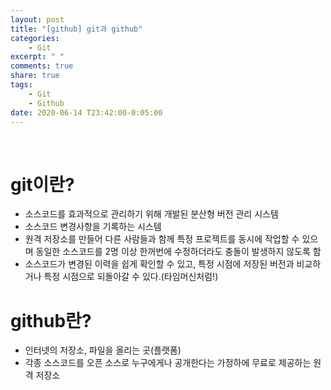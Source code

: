 ```yaml
---
layout: post
title: "[github] git과 github"
categories:
    - Git
excerpt: " "
comments: true
share: true
tags:
    - Git
    - Github
date: 2020-06-14 T23:42:00-0:05:00
---
```


<br/>

# git이란?

-   소스코드를 효과적으로 관리하기 위해 개발된 분산형 버전 관리 시스템
-   소스코드 변경사항을 기록하는 시스템
-   원격 저장소를 만들어 다른 사람들과 함께 특정 프로젝트를 동시에 작업할 수 있으며 동일한 소스코드를 2명 이상 한꺼번에 수정하더라도 충돌이 발생하지 않도록 함
-   소스코드가 변경된 이력을 쉽게 확인할 수 있고, 특정 시점에 저장된 버전과 비교하거나 특정 시점으로 되돌아갈 수 있다.(타임머신처럼!)

# github란?

-   인터넷의 저장소, 파일을 올리는 곳(플랫폼)
-   각종 소스코드를 오픈 소스로 누구에게나 공개한다는 가정하에 무료로 제공하는 원격 저장소

